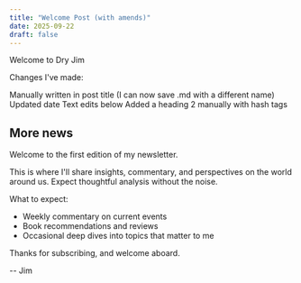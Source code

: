 ```yaml
--- 
title: "Welcome Post (with amends)"
date: 2025-09-22
draft: false
--- 
```

   
Welcome to Dry Jim

Changes I've made:

Manually written in post title (I can now save .md with a different name)
Updated date
Text edits below
Added a heading 2 manually with hash tags
## More news

Welcome to the first edition of my newsletter.

This is where I'll share  insights, commentary, and perspectives on the world around us. Expect thoughtful analysis without the noise.

What to expect:
- Weekly commentary on current events
- Book recommendations and reviews
- Occasional deep dives into topics that matter to me

Thanks for subscribing, and welcome aboard.

-- Jim